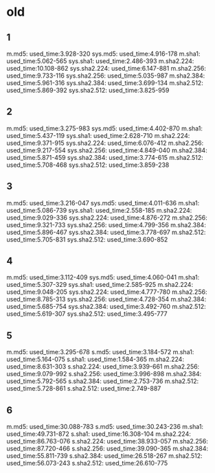 #  old

## 1

m.md5: used_time:3.928-320
sys.md5: used_time:4.916-178
m.sha1: used_time:5.062-565
sys.sha1: used_time:2.486-393
m.sha2.224: used_time:10.108-862
sys.sha2.224: used_time:6.147-881
m.sha2.256: used_time:9.733-116
sys.sha2.256: used_time:5.035-987
m.sha2.384: used_time:5.961-316
sys.sha2.384: used_time:3.699-134
m.sha2.512: used_time:5.869-392
sys.sha2.512: used_time:3.825-959

## 2

m.md5: used_time:3.275-983
sys.md5: used_time:4.402-870
m.sha1: used_time:5.437-119
sys.sha1: used_time:2.628-710
m.sha2.224: used_time:9.371-915
sys.sha2.224: used_time:6.076-412
m.sha2.256: used_time:9.217-554
sys.sha2.256: used_time:4.849-040
m.sha2.384: used_time:5.871-459
sys.sha2.384: used_time:3.774-615
m.sha2.512: used_time:5.708-468
sys.sha2.512: used_time:3.859-238

## 3

m.md5: used_time:3.216-047
sys.md5: used_time:4.011-636
m.sha1: used_time:5.086-739
sys.sha1: used_time:2.558-185
m.sha2.224: used_time:9.029-336
sys.sha2.224: used_time:4.876-272
m.sha2.256: used_time:9.321-733
sys.sha2.256: used_time:4.799-356
m.sha2.384: used_time:5.896-467
sys.sha2.384: used_time:3.778-697
m.sha2.512: used_time:5.705-831
sys.sha2.512: used_time:3.690-852


## 4

m.md5: used_time:3.112-409
sys.md5: used_time:4.060-041
m.sha1: used_time:5.307-329
sys.sha1: used_time:2.585-925
m.sha2.224: used_time:9.048-205
sys.sha2.224: used_time:4.777-780
m.sha2.256: used_time:8.785-313
sys.sha2.256: used_time:4.728-354
m.sha2.384: used_time:5.685-754
sys.sha2.384: used_time:3.492-760
m.sha2.512: used_time:5.619-307
sys.sha2.512: used_time:3.495-777

## 5
m.md5: used_time:3.295-678
s.md5: used_time:3.184-572
m.sha1: used_time:5.164-075
s.sha1: used_time:1.584-365
m.sha2.224: used_time:8.631-303
s.sha2.224: used_time:3.939-661
m.sha2.256: used_time:9.079-992
s.sha2.256: used_time:3.996-898
m.sha2.384: used_time:5.792-565
s.sha2.384: used_time:2.753-736
m.sha2.512: used_time:5.728-861
s.sha2.512: used_time:2.749-887

## 6
m.md5: used_time:30.088-783
s.md5: used_time:30.243-236
m.sha1: used_time:49.731-872
s.sha1: used_time:16.308-104
m.sha2.224: used_time:86.763-076
s.sha2.224: used_time:38.933-057
m.sha2.256: used_time:87.720-466
s.sha2.256: used_time:39.090-365
m.sha2.384: used_time:55.811-739
s.sha2.384: used_time:26.518-267
m.sha2.512: used_time:56.073-243
s.sha2.512: used_time:26.610-775
